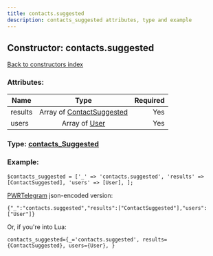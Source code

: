 ```yaml
---
title: contacts.suggested
description: contacts_suggested attributes, type and example
---
```

## Constructor: contacts.suggested  
[Back to constructors index](index.md)



### Attributes:

| Name     |    Type       | Required |
|----------|:-------------:|---------:|
|results|Array of [ContactSuggested](../types/ContactSuggested.md) | Yes|
|users|Array of [User](../types/User.md) | Yes|



### Type: [contacts\_Suggested](../types/contacts_Suggested.md)


### Example:

```
$contacts_suggested = ['_' => 'contacts.suggested', 'results' => [ContactSuggested], 'users' => [User], ];
```  

[PWRTelegram](https://pwrtelegram.xyz) json-encoded version:

```
{"_":"contacts.suggested","results":["ContactSuggested"],"users":["User"]}
```


Or, if you're into Lua:  


```
contacts_suggested={_='contacts.suggested', results={ContactSuggested}, users={User}, }

```


